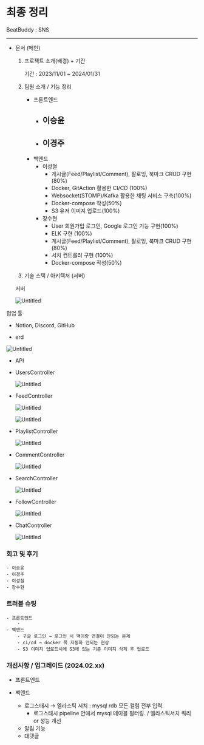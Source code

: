 # 최종 정리

BeatBuddy :   SNS

---

- 문서 (메인)
    1. 프로젝트 소개(배경) + 기간
       
       기간 :  2023/11/01 ~ 2024/01/31
        
        
    
    1. 팀원 소개 / 기능 정리
        - 프론트엔드
            - 이승윤
                - 
            - 이경주
                - 
        - 백엔드
            - 이성철
                - 게시글(Feed/Playlist/Comment), 팔로잉, 북마크 CRUD 구현(80%)
                - Docker, GitAction 활용한 CI/CD (100%)
                - Websocket(STOMP)/Kafka 활용한 채팅 서비스 구축(100%)
                - Docker-compose 작성(50%)
                - S3 유저 이미지 업로드(100%)
            - 장수현
                - User 회원가입 로그인, Google 로그인 기능 구현(100%)
                - ELK 구현 (100%)
                - 게시글(Feed/Playlist/Comment), 팔로잉, 북마크 CRUD 구현(80%)
                - 서치 컨트롤러 구현 (100%)
                - Docker-compose 작성(50%)
    
    1. 기술 스택 / 아키텍처 (서버)
    
    서버
    
    ![Untitled](%E1%84%8E%E1%85%AC%E1%84%8C%E1%85%A9%E1%86%BC%20%E1%84%8C%E1%85%A5%E1%86%BC%E1%84%85%E1%85%B5%202b7ddfab8b84482ab43ac2046270afe6/Untitled.png)
    

협업 툴

- Notion, Discord, GitHub

- erd

![Untitled](%E1%84%8E%E1%85%AC%E1%84%8C%E1%85%A9%E1%86%BC%20%E1%84%8C%E1%85%A5%E1%86%BC%E1%84%85%E1%85%B5%202b7ddfab8b84482ab43ac2046270afe6/Untitled%201.png)

- API
- UsersController
    
    ![Untitled](%E1%84%8E%E1%85%AC%E1%84%8C%E1%85%A9%E1%86%BC%20%E1%84%8C%E1%85%A5%E1%86%BC%E1%84%85%E1%85%B5%202b7ddfab8b84482ab43ac2046270afe6/Untitled%202.png)
    
- FeedController
    
    ![Untitled](%E1%84%8E%E1%85%AC%E1%84%8C%E1%85%A9%E1%86%BC%20%E1%84%8C%E1%85%A5%E1%86%BC%E1%84%85%E1%85%B5%202b7ddfab8b84482ab43ac2046270afe6/Untitled%203.png)
    
    ![Untitled](%E1%84%8E%E1%85%AC%E1%84%8C%E1%85%A9%E1%86%BC%20%E1%84%8C%E1%85%A5%E1%86%BC%E1%84%85%E1%85%B5%202b7ddfab8b84482ab43ac2046270afe6/Untitled%204.png)
    
- PlaylistController
    
    ![Untitled](%E1%84%8E%E1%85%AC%E1%84%8C%E1%85%A9%E1%86%BC%20%E1%84%8C%E1%85%A5%E1%86%BC%E1%84%85%E1%85%B5%202b7ddfab8b84482ab43ac2046270afe6/Untitled%205.png)
    
- CommentController
    
    ![Untitled](%E1%84%8E%E1%85%AC%E1%84%8C%E1%85%A9%E1%86%BC%20%E1%84%8C%E1%85%A5%E1%86%BC%E1%84%85%E1%85%B5%202b7ddfab8b84482ab43ac2046270afe6/Untitled%206.png)
    
- SearchController
    
    ![Untitled](%E1%84%8E%E1%85%AC%E1%84%8C%E1%85%A9%E1%86%BC%20%E1%84%8C%E1%85%A5%E1%86%BC%E1%84%85%E1%85%B5%202b7ddfab8b84482ab43ac2046270afe6/Untitled%207.png)
    
- FollowController
    
    ![Untitled](%E1%84%8E%E1%85%AC%E1%84%8C%E1%85%A9%E1%86%BC%20%E1%84%8C%E1%85%A5%E1%86%BC%E1%84%85%E1%85%B5%202b7ddfab8b84482ab43ac2046270afe6/Untitled%208.png)
    
- ChatController
    
    ![Untitled](%E1%84%8E%E1%85%AC%E1%84%8C%E1%85%A9%E1%86%BC%20%E1%84%8C%E1%85%A5%E1%86%BC%E1%84%85%E1%85%B5%202b7ddfab8b84482ab43ac2046270afe6/Untitled%209.png)
    

### 회고 및 후기
    - 이승윤
    - 이경주
    - 이성철
    - 장수현
    
### 트러블 슈팅
    - 프론트엔드
        - 
    - 백엔드
        - 구글 로그인 → 로그인 시 백이랑 연결이 안되는 문제
        - ci/cd → docker 쪽 자동화 안되는 현상
        - S3 이미지 업로드시에 S3에 있는 기존 이미지 삭제 후 업로드

### 개선사항 / 업그레이드 (2024.02.xx)

- 프론트엔드

- 백엔드
    - 로그스태시 → 엘라스틱 서치 :  mysql rdb 모든 컬럼 전부 입력.
        - 로그스태시 pipeline 안에서 mysql 테이블 필터링. / 엘라스틱서치 쿼리 or 성능 개선
    - 알림 기능
    - 대댓글

